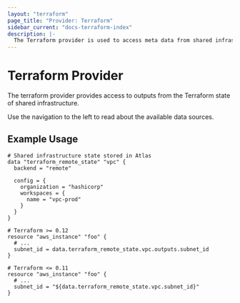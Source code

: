 ```yaml
---
layout: "terraform"
page_title: "Provider: Terraform"
sidebar_current: "docs-terraform-index"
description: |-
  The Terraform provider is used to access meta data from shared infrastructure.
---
```


# Terraform Provider

The terraform provider provides access to outputs from the Terraform state
of shared infrastructure.

Use the navigation to the left to read about the available data sources.

## Example Usage

```hcl
# Shared infrastructure state stored in Atlas
data "terraform_remote_state" "vpc" {
  backend = "remote"

  config = {
    organization = "hashicorp"
    workspaces = {
      name = "vpc-prod"
    }
  }
}

# Terraform >= 0.12
resource "aws_instance" "foo" {
  # ...
  subnet_id = data.terraform_remote_state.vpc.outputs.subnet_id
}

# Terraform <= 0.11
resource "aws_instance" "foo" {
  # ...
  subnet_id = "${data.terraform_remote_state.vpc.subnet_id}"
}
```
